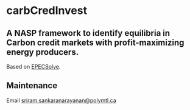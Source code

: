 # carbCredInvest
## A NASP framework to identify equilibria in Carbon credit markets with profit-maximizing energy producers.

Based on [EPECSolve](https://github.com/ssriram1992/EPECsolve).

## Maintenance
Email [sriram.sankaranarayanan@polymtl.ca](mailto:sriram.sankaranarayanan@polymtl.ca)

